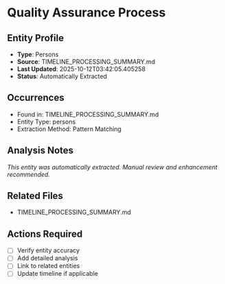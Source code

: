 # Quality Assurance Process

## Entity Profile
- **Type**: Persons
- **Source**: TIMELINE_PROCESSING_SUMMARY.md
- **Last Updated**: 2025-10-12T03:42:05.405258
- **Status**: Automatically Extracted

## Occurrences
- Found in: TIMELINE_PROCESSING_SUMMARY.md
- Entity Type: persons
- Extraction Method: Pattern Matching

## Analysis Notes
*This entity was automatically extracted. Manual review and enhancement recommended.*

## Related Files
- TIMELINE_PROCESSING_SUMMARY.md

## Actions Required
- [ ] Verify entity accuracy
- [ ] Add detailed analysis
- [ ] Link to related entities
- [ ] Update timeline if applicable
